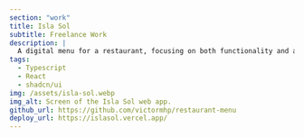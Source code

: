 ```yaml
---
section: "work"
title: Isla Sol
subtitle: Freelance Work
description: |
  A digital menu for a restaurant, focusing on both functionality and attractive design.
tags:
  - Typescript
  - React
  - shadcn/ui
img: /assets/isla-sol.webp
img_alt: Screen of the Isla Sol web app.
github_url: https://github.com/victormhp/restaurant-menu
deploy_url: https://islasol.vercel.app/
---
```

